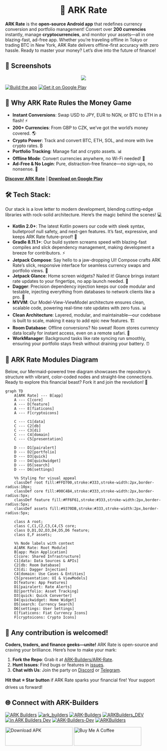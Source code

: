 <h1 align="center"> 💱 ARK Rate</h1>

**ARK Rate** is the **open-source Android app** that redefines currency conversion and portfolio management! Convert over **200 currencies** instantly, manage **cryptocurrencies**, and monitor your assets—all in one blazing-fast, ad-free app. Whether you’re traveling offline in Tokyo or trading BTC in New York, ARK Rate delivers offline-first accuracy with zero hassle. Ready to master your money? Let’s dive into the future of finance!



## 📱 Screenshots
<p align="center">
<img src="https://github.com/user-attachments/assets/7050cc40-74b5-4ff2-99d9-0f734471616d"/>
</p>

[![Build the app](https://github.com/ARK-Builders/ARK-Rate/actions/workflows/build.yml/badge.svg)](https://github.com/ARK-Builders/ARK-Rate/actions/workflows/build.yml)
[![Get it on Google Play](https://img.shields.io/badge/Get%20it%20on%20Google%20Play-3DDC84?logo=google-play&logoColor=white&style=flat-square)](https://play.google.com/store/apps/details?id=dev.arkbuilders.rate)

## 🌟 Why ARK Rate Rules the Money Game
- **Instant Conversions**: Swap USD to JPY, EUR to NGN, or BTC to ETH in a flash! ⚡
- **200+ Currencies**: From GBP to CZK, we’ve got the world’s money covered. 🌎
- **Crypto Power**: Track and convert BTC, ETH, SOL, and more with live crypto rates. ₿
- **Portfolio Tracking**: Manage fiat and crypto assets. 📊
- **Offline Mode**: Convert currencies anywhere, no Wi-Fi needed! 📴
- **Ad-Free & No Login**: Pure, distraction-free finance—no sign-ups, no nonsense. 🚀

**[Discover ARK Rate](https://www.ark-builders.dev/apps/rate)** | **[Download on Google Play](https://play.google.com/store/apps/details?id=dev.arkbuilders.rate)**

## 🛠 Tech Stack:
Our stack is a love letter to modern development, blending cutting-edge libraries with rock-solid architecture. Here’s the magic behind the scenes! 💻

- **Kotlin 2.0+**: The latest Kotlin powers our code with sleek syntax, bulletproof null safety, and next-gen features. It’s fast, expressive, and keeps ARK Rate future-proof! 🚀
- **Gradle 8.11.1+**: Our build system screams speed with blazing-fast compiles and slick dependency management, making development a breeze for contributors. ⚡
- **Jetpack Compose**: Say hello to a jaw-dropping UI! Compose crafts ARK Rate’s slick, responsive interface for seamless currency swaps and portfolio views. 🎨
- **Jetpack Glance**: Home screen widgets? Nailed it! Glance brings instant rate updates to your fingertips, no app launch needed. 📱
- **Dagger**: Precision dependency injection keeps our code modular and testable, injecting everything from databases to network clients like a pro. 🔪
- **MVVM**: Our Model-View-ViewModel architecture ensures clean, scalable code, powering real-time rate updates with zero fuss. 📊
- **Clean Architecture**: Layered, modular, and maintainable—our codebase is built to scale, making it easy to add epic new features. 🏗️
- **Room Database**: Offline conversions? No sweat! Room stores currency data locally for instant access, even on a remote safari. 💾
- **WorkManager**: Background tasks like rate syncing run smoothly, ensuring your portfolio stays fresh without draining your battery. ⏰

## 📐 ARK Rate Modules Diagram
Below, our Mermaid-powered tree diagram showcases the repository’s structure with vibrant, color-coded nodes and straight-line connections. Ready to explore this financial beast? Fork it and join the revolution! 🚀

```mermaid
graph TD
    A[ARK Rate] --- B[app]
    A --- C[core]
    A --- D[feature]
    A --- E[fiaticons]
    A --- F[cryptoicons]

    C --- C1[data]
    C --- C2[db]
    C --- C3[di]
    C --- C4[domain]
    C --- C5[presentation]

    D --- D1[pairalert]
    D --- D2[portfolio]
    D --- D3[quick]
    D --- D4[quickwidget]
    D --- D5[search]
    D --- D6[settings]

    %% Styling for visual appeal
    classDef root fill:#FFD700,stroke:#333,stroke-width:2px,border-radius:10px;
    classDef core fill:#00C4B4,stroke:#333,stroke-width:2px,border-radius:5px;
    classDef feature fill:#FF6F61,stroke:#333,stroke-width:2px,border-radius:5px;
    classDef assets fill:#9370DB,stroke:#333,stroke-width:2px,border-radius:5px;

    class A root;
    class C,C1,C2,C3,C4,C5 core;
    class D,D1,D2,D3,D4,D5,D6 feature;
    class E,F assets;

    %% Node labels with context
    A[ARK Rate: Root Module]
    B[app: Main Application]
    C[core: Shared Infrastructure]
    C1[data: Data Sources & APIs]
    C2[db: Room Database]
    C3[di: Dagger Injection]
    C4[domain: Use Cases & Entities]
    C5[presentation: UI & ViewModels]
    D[feature: App Features]
    D1[pairalert: Rate Alerts]
    D2[portfolio: Asset Tracking]
    D3[quick: Quick Converter]
    D4[quickwidget: Home Widget]
    D5[search: Currency Search]
    D6[settings: User Settings]
    E[fiaticons: Fiat Currency Icons]
    F[cryptoicons: Crypto Icons]
```

## 🤝 Any contribution is welcomed!
**Coders, traders, and finance geeks—unite!** ARK Rate is open-source and craving your brilliance. Here’s how to make your mark:

1. **Fork the Repo**: Grab it at [ARK-Builders/ARK-Rate](https://github.com/ARK-Builders/ARK-Rate).
2. **Hunt Issues**: Find bugs or features in [issues](https://github.com/ARK-Builders/ARK-Rate/issues).
3. **Chat with Us**: Join the party on [Discord](https://discord.com/invite/uRWJyYBr) or [Telegram](https://t.me/ark_builders).

**Hit that ⭐ Star button** if ARK Rate sparks your financial fire! Your support drives us forward!

## 🌐 Connect with ARK-Builders
[![ARK Builders](https://img.shields.io/badge/ARK%20Builders-5865F2?logo=discord&logoColor=white)](https://discord.com/invite/uRWJyYBr)
[![ark_builders](https://img.shields.io/badge/ark__builders-0088CC?logo=telegram&logoColor=white)](https://t.me/ark_builders)
[![ARK-Builders](https://img.shields.io/badge/ARK--Builders-181717?logo=github&logoColor=white)](https://github.com/ARK-Builders)
[![ARKBuilders_DEV](https://img.shields.io/badge/ARKBuilders__DEV-000000?logo=x&logoColor=white)](https://x.com/ARKBuilders_DEV)
[![in ARK Builders Dev](https://img.shields.io/badge/in%20ARK%20Builders%20Dev-0A66C2?logoColor=white)](https://www.linkedin.com/company/ark-builders-dev/)
[![ARK-Builders-Dev](https://img.shields.io/badge/ARK--Builders--Dev-FF0000?logo=youtube&logoColor=white)](https://www.youtube.com/@ARK-Builders-Dev)
[![ARKBuilders](https://img.shields.io/badge/ARKBuilders-12100E?logo=medium&logoColor=white)](https://ark-builders.medium.com/rate-2-0-full-revamp-b9ca3246fad2)

<a href="https://www.ark-builders.dev/apps/rate" target="_blank"><img src="https://github-production-user-asset-6210df.s3.amazonaws.com/581023/255703247-978df9c0-3de4-44ed-97f1-ae46631af49d.png" alt="Download APK" style="height: 60px !important;width: 217px !important;" ></a>
<a href="https://www.buymeacoffee.com/arkbuilders" target="_blank"><img src="https://cdn.buymeacoffee.com/buttons/v2/default-yellow.png" alt="Buy Me A Coffee" style="height: 60px !important;width: 217px !important;" ></a>
